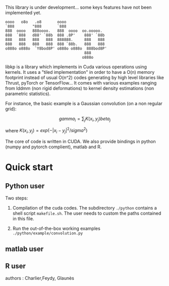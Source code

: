 This library is under development... some keys features have not been implemented yet. 

```
oooo   o8o   .o8       oooo                   
`888        "888       `888                   
888  oooo   888oooo.   888  oooo  oo.ooooo.  
888  `888   d88' `88b  888 .8P'    888' `88b 
888   888   888   888  888888.     888   888 
888   888   888   888  888 `88b.   888   888 
o888o o888o  `Y8bod8P' o888o o888o  888bod8P' 
                                   888       
                                  o888o     
```


libkp is a library which implements in Cuda various operations using kernels. It 
uses a "tiled implementation" in order to have a O(n) memory footprint instead 
of usual O(n^2) codes generating by high level libraries like Thrust, pyTorch or
TensorFlow... It comes with various examples ranging from lddmm (non rigid 
deformations) to kernel density estimations (non parametric statistics).  

For instance, the basic example is a Gaussian convolution (on a non regular grid):
```math
 gamma_i =  \sum_j K(x_i,y_j) beta_j
```
 where $`K(x_i,y_j) = exp(-|x_i - y_j|^2 /sigma^2)`$
 
The core of code is written in CUDA. We also provide bindings in python (numpy and pytorch complient),  matlab and R.


# Quick start

## Python user

Two steps:

1) Compilation of the cuda codes. The subdirectory `./python` contains a shell script `makefile.sh`. The user needs to custom the paths contained in this file.

2) Run the out-of-the-box working examples `./python/example/convolution.py`


## matlab user


## R user




   
authors : Charlier,Feydy, Glaunès
